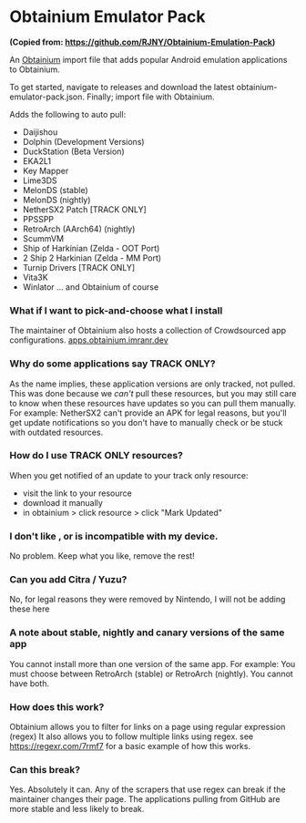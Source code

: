 # Obtainium Emulator Pack

**(Copied from: https://github.com/RJNY/Obtainium-Emulation-Pack)**

An [Obtainium](https://github.com/ImranR98/Obtainium) import file that adds popular Android
emulation applications to Obtainium.

To get started, navigate to releases and download the latest obtainium-emulator-pack.json.
Finally; import file with Obtainium.

Adds the following to auto pull:

- Daijishou
- Dolphin (Development Versions)
- DuckStation (Beta Version)
- EKA2L1
- Key Mapper
- Lime3DS
- MelonDS (stable)
- MelonDS (nightly)
- NetherSX2 Patch [TRACK ONLY]
- PPSSPP
- RetroArch (AArch64) (nightly)
- ScummVM
- Ship of Harkinian (Zelda - OOT Port)
- 2 Ship 2 Harkinian (Zelda - MM Port)
- Turnip Drivers [TRACK ONLY]
- Vita3K
- Winlator
... and Obtainium of course

### What if I want to pick-and-choose what I install
The maintainer of Obtainium also hosts a collection of Crowdsourced app configurations.
[apps.obtainium.imranr.dev](https://apps.obtainium.imranr.dev)

### Why do some applications say TRACK ONLY?
As the name implies, these application versions are only tracked, not pulled. This was done because we _can't_ pull these resources, but you may still care to know when these resources have updates so you can pull them manually. For example: NetherSX2 can't provide an APK for legal reasons, but you'll get update notifications so you don't have to manually check or be stuck with outdated resources.

### How do I use TRACK ONLY resources?
When you get notified of an update to your track only resource:
- visit the link to your resource
- download it manually
- in obtainium > click resource > click "Mark Updated"

### I don't like <resource>, or <resource> is incompatible with my device.
No problem. Keep what you like, remove the rest!

### Can you add Citra / Yuzu?
No, for legal reasons they were removed by Nintendo, I will not be adding these here

### A note about stable, nightly and canary versions of the same app
You cannot install more than one version of the same app. For example: You must choose between RetroArch (stable) or RetroArch (nightly). You cannot have both.

### How does this work?
Obtainium allows you to filter for links on a page using regular expression (regex)
It also allows you to follow multiple links using regex.
see https://regexr.com/7rmf7 for a basic example of how this works.

### Can this break?
Yes. Absolutely it can.
Any of the scrapers that use regex can break if the maintainer changes their page.
The applications pulling from GitHub are more stable and less likely to break.
